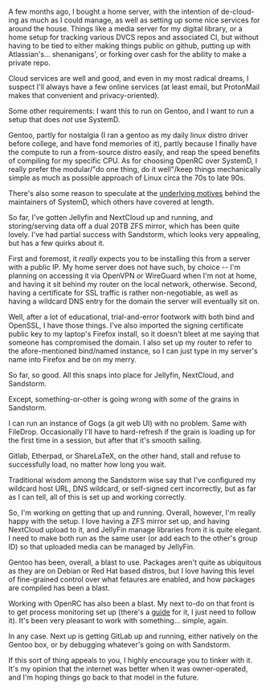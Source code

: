 A few months ago, I bought a home server, with the intention of
de-cloud-ing as much as I could manage, as well as setting up some
nice services for around the house. Things like a media server for my
digital library, or a home setup for tracking various DVCS repos and
associated CI, but without having to be tied to either making things
public on github, putting up with Atlassian's... shenanigans', or
forking over cash for the ability to make a private repo.

Cloud services are well and good, and even in my most radical dreams,
I suspect I'll always have a few online services (at least email, but
ProtonMail makes that convenient and privacy-oriented).

Some other requirements: I want this to run on Gentoo, and I want to
run a setup that does *not* use SystemD.

Gentoo, partly for nostalgia (I ran a gentoo as my daily linux distro
driver before college, and have fond memories of it), partly because I
finally have the compute to run a from-source distro easily, and reap
the speed benefits of compiling for my specific CPU. As for choosing
OpenRC over SystemD, I really prefer the modular/"do one thing, do it
well"/keep things mechanically simple as much as possible approach of
Linux circa the 70s to late 90s.

There's also some reason to speculate at the [underlying
motives](https://unixsheikh.com/articles/the-real-motivation-behind-systemd.html)
behind the maintainers of SystemD, which others have covered at
length.

So far, I've gotten Jellyfin and NextCloud up and running, and
storing/serving data off a dual 20TB ZFS mirror, which has been quite
lovely. I've had partial success with Sandstorm, which looks very
appealing, but has a few quirks about it.

First and foremost, it _really_ expects you to be installing this from
a server with a public IP. My home server does not have such, by
choice -- I'm planning on accessing it via OpenVPN or WireGuard when
I'm not at home, and having it sit behind my router on the local
network, otherwise. Second, having a certificate for SSL traffic is
rather non-negotiable, as well as having a wildcard DNS entry for the
domain the server will eventually sit on.

Well, after a lot of educational, trial-and-error footwork with both
bind and OpenSSL, I have those things. I've also imported the signing
certificate public key to my laptop's Firefox install, so it doesn't
bleet at me saying that someone has compromised the domain. I also set
up my router to refer to the afore-mentioned bind/named instance, so I
can just type in my server's name into Firefox and be on my merry.

So far, so good. All this snaps into place for Jellyfin, NextCloud,
and Sandstorm.

Except, something-or-other is going wrong with _some_ of the grains in
Sandstorm.

I can run an instance of Gogs (a git web UI) with no problem. Same
with FileDrop. Occasionally I'll have to hard-refresh if the grain is
loading up for the first time in a session, but after that it's smooth
sailing.

Gitlab, Etherpad, or ShareLaTeX, on the other hand, stall and refuse
to successfully load, no matter how long you wait.

Traditional wisdom among the Sandstorm wise say that I've configured
my wildcard host URL, DNS wildcard, or self-signed cert incorrectly,
but as far as I can tell, all of this is set up and working correctly.

So, I'm working on getting that up and running. Overall, however, I'm
really happy with the setup. I love having a ZFS mirror set up, and
having NextCloud upload to it, and JellyFin manage libraries from it
is quite elegant. I need to make both run as the same user (or add
each to the other's group ID) so that uploaded media can be managed by
JellyFin.

Gentoo has been, overall, a blast to use. Packages aren't quite as
ubiquitous as they are on Debian or Red Hat based distros, but I love
having this level of fine-grained control over what fetaures are
enabled, and how packages are compiled has been a blast.

Working with OpenRC has also been a blast. My next to-do on that front
is to get process monitoring set up (there's a
[guide](https://wiki.gentoo.org/wiki/OpenRC/supervise-daemon) for it,
I just need to follow it). It's been very pleasant to work with
something... simple, again.

In any case. Next up is getting GitLab up and running, either natively
on the Gentoo box, or by debugging whatever's going on with Sandstorm.

If this sort of thing appeals to you, I highly encourage you to tinker
with it. It's my opinion that the internet was better when it was
owner-operated, and I'm hoping things go back to that model in the
future.
